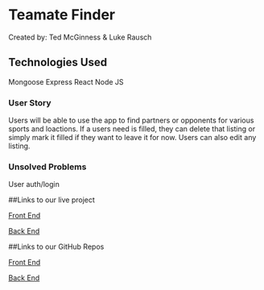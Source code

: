 # Teamate Finder
Created by: Ted McGinness & Luke Rausch

## Technologies Used
Mongoose
Express
React
Node JS

### User Story 
Users will be able to use the app to find partners or opponents for various sports and loactions. If a users need is filled, they can delete that listing or simply mark it filled if they want to leave it for now. Users can also edit any listing.

### Unsolved Problems 
User auth/login

##Links to our live project

[Front End](https://evening-taiga-72247.herokuapp.com/)

[Back End](https://rocky-fortress-29259.herokuapp.com/sports)

##Links to our GitHub Repos

[Front End](https://github.com/tmcginness/mern-front)

[Back End](https://github.com/Lhrausch/MERN_Back)


